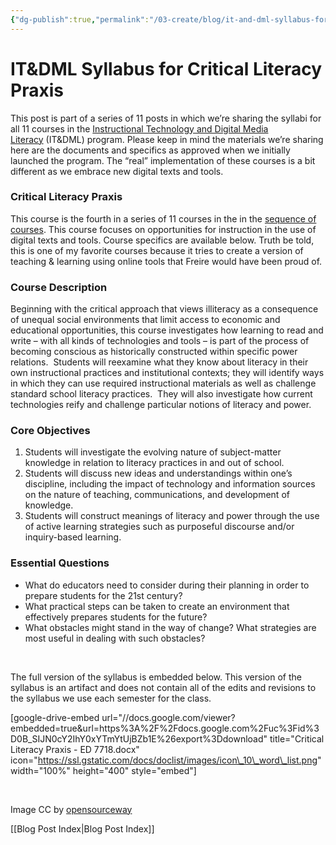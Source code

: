 ```yaml
---
{"dg-publish":true,"permalink":"/03-create/blog/it-and-dml-syllabus-for-critical-literacy-praxis/","title":"IT&DML Syllabus for Critical Literacy Praxis","tags":["critical-literacy","itdml"]}
---
```


# IT&DML Syllabus for Critical Literacy Praxis

This post is part of a series of 11 posts in which we’re sharing the syllabi for all 11 courses in the [Instructional Technology and Digital Media Literacy](http://www.newhaven.edu/4486/academic-programs/graduate-programs/instructional-technologies/) (IT&DML) program. Please keep in mind the materials we’re sharing here are the documents and specifics as approved when we initially launched the program. The “real” implementation of these courses is a bit different as we embrace new digital texts and tools. 

### Critical Literacy Praxis

This course is the fourth in a series of 11 courses in the in the [sequence of courses](http://wiobyrne.com/course-sequence-for-the-instructional-technology-digital-media-literacy-program/). This course focuses on opportunities for instruction in the use of digital texts and tools. Course specifics are available below. Truth be told, this is one of my favorite courses because it tries to create a version of teaching & learning using online tools that Freire would have been proud of.

### Course Description

Beginning with the critical approach that views illiteracy as a consequence of unequal social environments that limit access to economic and educational opportunities, this course investigates how learning to read and write – with all kinds of technologies and tools – is part of the process of becoming conscious as historically constructed within specific power relations.  Students will reexamine what they know about literacy in their own instructional practices and institutional contexts; they will identify ways in which they can use required instructional materials as well as challenge standard school literacy practices.  They will also investigate how current technologies reify and challenge particular notions of literacy and power.

### Core Objectives

1. Students will investigate the evolving nature of subject-matter knowledge in relation to literacy practices in and out of school.
2. Students will discuss new ideas and understandings within one’s discipline, including the impact of technology and information sources on the nature of teaching, communications, and development of knowledge.
3. Students will construct meanings of literacy and power through the use of active learning strategies such as purposeful discourse and/or inquiry-based learning.

### Essential Questions

- What do educators need to consider during their planning in order to prepare students for the 21st century?
- What practical steps can be taken to create an environment that effectively prepares students for the future?
- What obstacles might stand in the way of change? What strategies are most useful in dealing with such obstacles?

 

The full version of the syllabus is embedded below. This version of the syllabus is an artifact and does not contain all of the edits and revisions to the syllabus we use each semester for the class.

\[google-drive-embed url="//docs.google.com/viewer?embedded=true&url=https%3A%2F%2Fdocs.google.com%2Fuc%3Fid%3D0B\_SIJN0cY2IhY0xYTmYtUjBZb1E%26export%3Ddownload" title="Critical Literacy Praxis - ED 7718.docx" icon="https://ssl.gstatic.com/docs/doclist/images/icon\_10\_word\_list.png" width="100%" height="400" style="embed"\]

 

Image CC by [opensourceway](https://www.flickr.com/photos/opensourceway/4371000568/in/set-72157623343003349)

[[Blog Post Index\|Blog Post Index]]